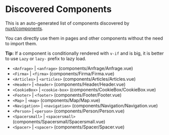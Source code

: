 # Discovered Components

This is an auto-generated list of components discovered by [nuxt/components](https://github.com/nuxt/components).

You can directly use them in pages and other components without the need to import them.

**Tip:** If a component is conditionally rendered with `v-if` and is big, it is better to use `Lazy` or `lazy-` prefix to lazy load.

- `<Anfrage>` | `<anfrage>` (components/Anfrage/Anfrage.vue)
- `<Firma>` | `<firma>` (components/Firma/Firma.vue)
- `<Articles>` | `<articles>` (components/Articles/Articles.vue)
- `<Header>` | `<header>` (components/Header/Header.vue)
- `<CookieBox>` | `<cookie-box>` (components/CookieBox/CookieBox.vue)
- `<Footer>` | `<footer>` (components/Footer/Footer.vue)
- `<Map>` | `<map>` (components/Map/Map.vue)
- `<Navigation>` | `<navigation>` (components/Navigation/Navigation.vue)
- `<Person>` | `<person>` (components/Person/Person.vue)
- `<Spacersmall>` | `<spacersmall>` (components/Spacersmall/Spacersmall.vue)
- `<Spacer>` | `<spacer>` (components/Spacer/Spacer.vue)
